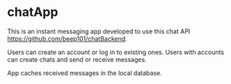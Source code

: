 # chatApp

This is an instant messaging app developed to use this chat API https://github.com/beep101/chatBackend.

Users can create an account or log in to existing ones. Users with accounts can create chats and send or receive messages. 

App caches received messages in the local database.
